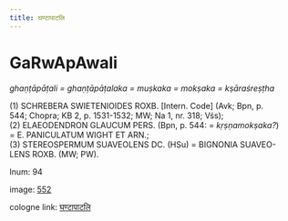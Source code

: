```yaml
---
title: घण्टापाटलि
---
```


# GaRwApAwali

<i>ghaṇṭāpāṭali = ghaṇṭāpāṭalaka = muṣkaka = mokṣaka = kṣāraśreṣṭha</i>  <div n="P" />(1) <bot>SCHREBERA SWIETENIOIDES ROXB.</bot> [Intern. Code] (Avk; Bpn, p. <div n="lb" />544; Chopra; KB 2, p. 1531-1532; MW; Na 1, nr. 318; Vśs); <div n="P" />(2) <bot>ELAEODENDRON GLAUCUM PERS.</bot> (Bpn, p. 544: = <i>kṛṣṇamokṣaka?</i>) <div n="lb" />= <bot>E. PANICULATUM WIGHT ET ARN.</bot>; <div n="P" />(3) <bot>STEREOSPERMUM SUAVEOLENS DC.</bot> (HSu) = <bot>BIGNONIA SUAVEO- <div n="lb" />LENS ROXB.</bot> (MW; PW).

lnum: 94

image: [552](https://www.sanskrit-lexicon.uni-koeln.de/scans/csl-apidev/servepdf.php?dict=snp&page=552)

cologne link: [घण्टापाटलि](https://sanskrit-lexicon.uni-koeln.de/scans/csl-apidev/getword.php?dict=snp&key=घण्टापाटलि)

